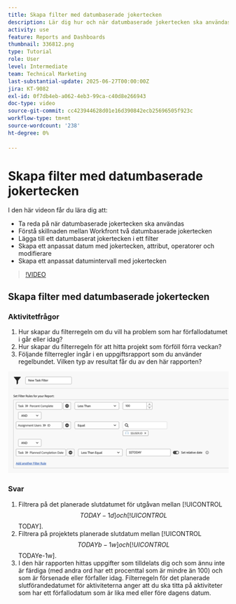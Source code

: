 ```yaml
---
title: Skapa filter med datumbaserade jokertecken
description: Lär dig hur och när datumbaserade jokertecken ska användas och hur du skapar ett filter baserat på aktuellt datum.
activity: use
feature: Reports and Dashboards
thumbnail: 336812.png
type: Tutorial
role: User
level: Intermediate
team: Technical Marketing
last-substantial-update: 2025-06-27T00:00:00Z
jira: KT-9082
exl-id: 0f7db4eb-a062-4eb3-99ca-c40d8e266943
doc-type: video
source-git-commit: cc423944628d01e16d390842ecb25696505f923c
workflow-type: tm+mt
source-wordcount: '238'
ht-degree: 0%

---
```


# Skapa filter med datumbaserade jokertecken

I den här videon får du lära dig att:

* Ta reda på när datumbaserade jokertecken ska användas
* Förstå skillnaden mellan Workfront två datumbaserade jokertecken
* Lägga till ett datumbaserat jokertecken i ett filter
* Skapa ett anpassat datum med jokertecken, attribut, operatorer och modifierare
* Skapa ett anpassat datumintervall med jokertecken

>[!VIDEO](https://video.tv.adobe.com/v/336812/?quality=12&learn=on&enablevpops=0)


## Skapa filter med datumbaserade jokertecken


### Aktivitetfrågor

1. Hur skapar du filterregeln om du vill ha problem som har förfallodatumet i går eller idag?
1. Hur skapar du filterregeln för att hitta projekt som förföll förra veckan?
1. Följande filterregler ingår i en uppgiftsrapport som du använder regelbundet. Vilken typ av resultat får du av den här rapporten?

![En bild av skärmen för att skapa ett uppgiftsfilter med ett datumbaserat jokertecken](assets/date-wildcard-answer-1.png)

### Svar

1. Filtrera på det planerade slutdatumet för utgåvan mellan [!UICONTROL $$TODAY-1d] och [!UICONTROL $$TODAY].
1. Filtrera på projektets planerade slutdatum mellan [!UICONTROL $$TODAYb-1w] och [!UICONTROL $$TODAYe-1w].
1. I den här rapporten hittas uppgifter som tilldelats dig och som ännu inte är färdiga (med andra ord har ett procenttal som är mindre än 100) och som är försenade eller förfaller idag. Filterregeln för det planerade slutförandedatumet för aktiviteterna anger att du ska titta på aktiviteter som har ett förfallodatum som är lika med eller före dagens datum.
